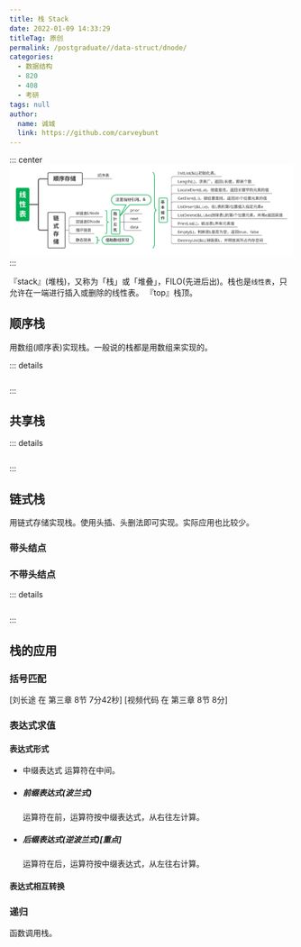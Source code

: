 ```yaml
---
title: 栈 Stack
date: 2022-01-09 14:33:29
titleTag: 原创
permalink: /postgraduate//data-struct/dnode/
categories: 
  - 数据结构
  - 820
  - 408
  - 考研
tags: null
author: 
  name: 诚城
  link: https://github.com/carveybunt
---
```

::: center
![线性表框架](/img/数据结构/线性表框架.svg)
::: 

『stack』(堆栈)，又称为「栈」或「堆叠」，FILO(先进后出)。栈也是`线性表`，只允许在一端进行插入或删除的线性表。
『top』栈顶。
<!-- more -->
## 顺序栈
用数组(顺序表)实现栈。一般说的栈都是用数组来实现的。

::: details
```C

```
:::

## 共享栈

::: details
```C

```
:::
 
## 链式栈
用链式存储实现栈。使用头插、头删法即可实现。实际应用也比较少。

### 带头结点

### 不带头结点

::: details
```C

```
:::

## 栈的应用
### 括号匹配
[刘长途 在 第三章 8节 7分42秒]
[视频代码 在 第三章 8节 8分]

### 表达式求值
#### 表达式形式
- 中缀表达式
  运算符在中间。
- ##### 前缀表达式(波兰式)
  运算符在前，运算符按中缀表达式，从右往左计算。
- #####  后缀表达式(逆波兰式)[重点]
  运算符在后，运算符按中缀表达式，从左往右计算。

#### 表达式相互转换

### 递归
函数调用栈。